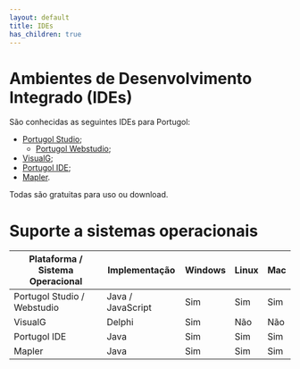 ```yaml
---
layout: default
title: IDEs
has_children: true
---
```


# Ambientes de Desenvolvimento Integrado (IDEs)

São conhecidas as seguintes IDEs para Portugol:

* [Portugol Studio](http://lite.acad.univali.br/portugol/);
    * [Portugol Webstudio](https://portugol-webstudio.github.io/);
* [VisualG](https://visualg3.com.br);
* [Portugol IDE](http://orion.ipt.pt/~manso/Portugol/download/23/portugol23.zip);
* [Mapler](https://portugol.sourceforge.io).

Todas são gratuitas para uso ou download. 

# Suporte a sistemas operacionais

| Plataforma / Sistema Operacional | Implementação     | Windows | Linux | Mac |
|----------------------------------|-------------------|---------|-------|-----|
| Portugol Studio / Webstudio      | Java / JavaScript | Sim     | Sim   | Sim |
| VisualG                          | Delphi            | Sim     | Não   | Não |
| Portugol IDE                     | Java              | Sim     | Sim   | Sim |
| Mapler                           | Java              | Sim     | Sim   | Sim |